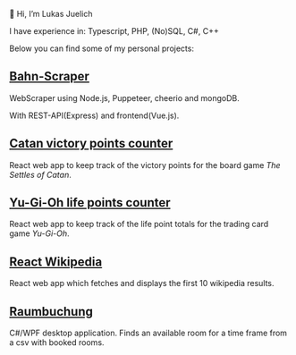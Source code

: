 <!---
LukasJuelich/LukasJuelich is a ✨ special ✨ repository because its `README.md` (this file) appears on your GitHub profile.
You can click the Preview link to take a look at your changes.
--->
👋 Hi, I’m Lukas Juelich

I have experience in: Typescript, PHP, (No)SQL, C#, C++

Below you can find some of my personal projects:
## [Bahn-Scraper](https://github.com/LukasJuelich/bahn-scraper)

WebScraper using Node.js, Puppeteer, cheerio and mongoDB.

With REST-API(Express) and frontend(Vue.js).

## [Catan victory points counter](https://catancounter.com/)
React web app to keep track of the victory points for the board game *The Settles of Catan*.

## [Yu-Gi-Oh life points counter](https://yugiohlifepoints.com/)
React web app to keep track of the life point totals for the trading card game *Yu-Gi-Oh*.

## [React Wikipedia](https://github.com/LukasJuelich/react-wikipedia)
React web app which fetches and displays the first 10 wikipedia results.

## [Raumbuchung](https://github.com/LukasJuelich/raumbuchung)
C#/WPF desktop application. Finds an available room for a time frame from a csv with booked rooms.